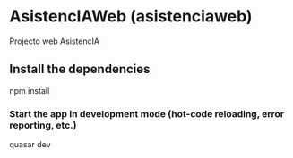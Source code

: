 # AsistencIAWeb (asistenciaweb)

Projecto web AsistencIA

## Install the dependencies

npm install

### Start the app in development mode (hot-code reloading, error reporting, etc.)

quasar dev
